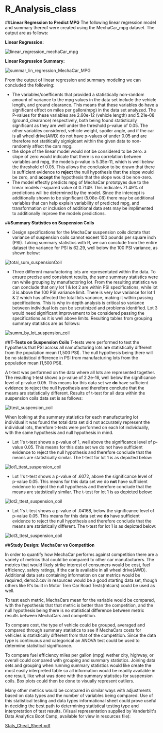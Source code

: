# R_Analysis_class


##**Linear Regression to Predict MPG**
The following linear regression model and summary thereof were created using the MechaCar_mpg dataset. The output are as follows:

**Linear Regression:**

![linear_regression_mechaCar_mpg](https://user-images.githubusercontent.com/100040705/175826103-8c091a95-cb36-41b1-814f-a14b5080cb97.png)

**Linear Regression Summary:**

![summar_lin_regression_MechaCar_MPG](https://user-images.githubusercontent.com/100040705/175826125-a47880e7-f64d-4eeb-b72a-6ab26b33ad45.png)


From the output of linear regression and summary modeling we can concluded the following:
- The variables/coefficents that provided a statistically non-random amount of variance to the mpg values in the data set include the vehicle length, and ground clearance. This means that these variables do have a significant effect on miles per gallon(mpg) in the data set analyzed. The P-values for these variables are 2.60e-12 (vehicle length) and 5.21e-08 (ground_clearance) respectively, both being found statistically significant as they are well under the threshold p-value of 0.05. The other variables considered, vehicle weight, spoiler angle, and if the car is all wheel drive(AWD) do not have p-values of under 0.05 and are therefore not statitically signigicant within the given data to non-randomly affect the cars mpg. 
- the slope of the linear model would not be considered to be zero. a slope of zero would indicate that there is no correlation between variables and mpg, the models p-value is 5.35e-11, which is well below the threshold of 0.05. This allows the conclusion to be drawn that there is sufficient evidence to **reject** the null hypothesis that the slope would be zero, and **accept** the hypothesis that the slope would be non-zero.
- The model effectly predicts mpg of MechaCar prototpyes due to the linear models r-squared value of 0.7149. This indicates 71.49% of predictions will be determined by the model. Since the intercept is additionally shown to be significant (5.08e-08) there may be additional variables that can help explain variability of predicted mpg, and transformation or inclusion of additional data sets may be implimented to additionally improve the models predictions. 



##**Summary Statistics on Suspension Coils**
- Design specifications for the MechaCar suspension  coils dictate that variance of suspension coils cannot exceet 100 pounds per square inch (PSI). Taking summary statistics with R, we can conclude from the entire dataset the variance for PSI is 62.29, well below the 100 PSI variance, as shown below:

![total_sum_suspensionCoil](https://user-images.githubusercontent.com/100040705/175827581-8ee3cc03-ac75-41c3-9dce-394b44f039e4.png)

- Three different manufactoring lots are representated within the data. To ensure precise and consistent results, the same summary statistics were ran while grouping by manufactoring lot. From the resulting statistics we can conclude that only lot 1 & lot 2 are within PSI specifications, while lot 3 is above the 100 PSI variance limit. There is very low variance for lot 1 & 2 which has affected the total lots variance, making it within passing specifications. This is why in-depth analysis is critical so variance between individual lots can be scrutinized and problems identified. Lot 3 would need significant improvement to be considered passing the specifications as it is well above limits. Resulting tables from grouping summary statistics are as follows:

![summ_by_lot_suspension_coil](https://user-images.githubusercontent.com/100040705/175827723-3502b4c2-95f0-421b-9efa-2ad42fe2ac52.png)


##**T-Tests on Suspension Coils**
T-tests were performed to test the hypothesis that PSI across all namufactoring lots are statistically different from the population mean (1,500 PSI). The null hypothesis being there will be no statistical difference in PSI from manufacturing lots from the population mean (1,500 PSI). 

A t-test was performed on the data where all lots are represented together. The resulting t-test shows a p-value of 2.2e-16, well below the significance level of p-value 0.05. This means for this data set we **do** have sufficient evidence to reject the null hypothesis and therefore conclude that the means are statistically different. Results of t-test for all data within the suspension coils data set is as follows:

![ttest_suspension_coil](https://user-images.githubusercontent.com/100040705/175828585-2ca837dc-202e-4aa5-b7a4-08ce9e81f11d.png)

When looking at the summary statistics for each manufacturing lot individual it was found the total data set did not accurately represent the individual lots, therefore t-tests were performed on each lot individually, with the same hypothesis and null hypothesis in mind. 

- Lot 1's t-test shows a p-value of 1, well above the significance level of p-value 0.05. This means for this data set we do not have sufficient evidence to reject the null hypothesis and therefore conclude that the means are statistically similar. The t-test for lot 1 is as depicted below:

![lot1_ttest_suspension_coil](https://user-images.githubusercontent.com/100040705/175828764-b56174b4-0efa-4b67-a823-41089d09fd63.png)

- Lot 1's t-test shows a p-value of .6072, above the significance level of p-value 0.05. This means for this data set we do **not** have sufficient evidence to reject the null hypothesis and therefore conclude that the means are statistically similar. The t-test for lot 1 is as depicted below:

![lot2_ttest_suspension_coil](https://user-images.githubusercontent.com/100040705/175828812-acfb3a1d-7755-4e33-8428-917eb4b0056e.png)


- Lot 1's t-test shows a p-value of .04168, below the significance level of p-value 0.05. This means for this data set we **do** have sufficient evidence to reject the null hypothesis and therefore conclude that the means are statistically different. The t-test for lot 1 is as depicted below:

![lot3_ttest_suspension_coil](https://user-images.githubusercontent.com/100040705/175828816-aac06400-2b4b-4e22-8360-a035d2d648dd.png)

##**Study Design: MechaCar vs Competition**

In order to quantify how MechaCar performs against competition there are a variety of metrics that could be compared to other car manufacturers. The metrics that would likely strike interest of consumers would be cost, fuel efficiency, safety ratings, if the car is available in all wheel drive(AWD). Additional data sets containing information on car metrics would be required, demo2.csv in resources would be a good starting data set, though others like R's built in Motor Tren Car Road Tests(mtcars) could be used as well. 

To test each metric, MechaCars mean for the variable would be compared, with the hypothesis that that metric is better than the competition, and the null hypothesis being there is no statistical difference between metric results between MechaCars and competition. 

To compare cost, the type of vehicle could be grouped, averaged and compared through summary statistics to see if MechaCars costs for vehicles is statistically different from that of the competition. Since the data type is continuous and categorical an ANOVA test could be used to determine statistical significance.

To compare fuel efficiency miles per gallon (mpg) wether city, highway, or overall could compared with grouping and summary statistics. Joining data sets and grouping when running summary statistics would like create the most easily interpreted table so all information would be readily available in one result, like what was done with the summary statistics for suspension coils. Box plots could then be done to visually represent outliers.

Many other metrics would be compared in similar ways with adjustments based on data types and the number of variables being compared. Use of this statistical testing and data types informational sheet could prove useful in deciding the best path to determining statistical testing type and interpretation of test results. (Visual representation supplied by Vanderbilt's Data Analytics Boot Camp, available for view in resources file):

[Stats_Cheat_Sheet.pdf](https://github.com/shumph10/MechaCar_Statistical_Analysis/files/8987298/Stats_Cheat_Sheet.pdf)













